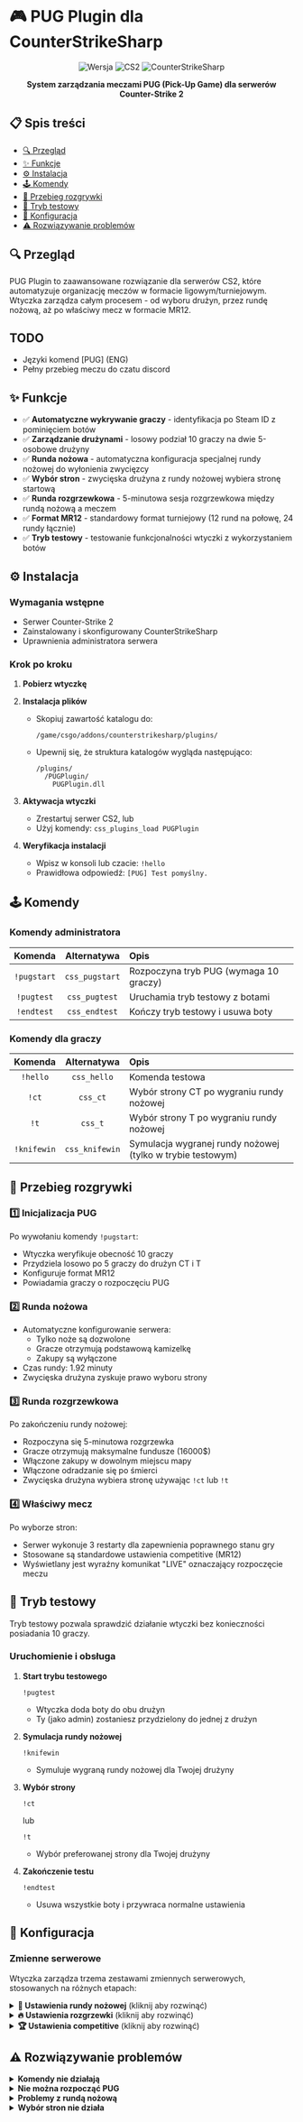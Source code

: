 # 🎮 PUG Plugin dla CounterStrikeSharp

<div align="center">
  
![Wersja](https://img.shields.io/badge/wersja-1.0.2-blue)
![CS2](https://img.shields.io/badge/gra-CS2-orange)
![CounterStrikeSharp](https://img.shields.io/badge/wymaga-CounterStrikeSharp-red)

**System zarządzania meczami PUG (Pick-Up Game) dla serwerów Counter-Strike 2**
</div>

## 📋 Spis treści

- [🔍 Przegląd](#-przegląd)
- [✨ Funkcje](#-funkcje)
- [⚙️ Instalacja](#️-instalacja)
- [🕹️ Komendy](#️-komendy)
- [🔄 Przebieg rozgrywki](#-przebieg-rozgrywki)
- [🧪 Tryb testowy](#-tryb-testowy)
- [📝 Konfiguracja](#-konfiguracja)
- [⚠️ Rozwiązywanie problemów](#️-rozwiązywanie-problemów)

## 🔍 Przegląd

PUG Plugin to zaawansowane rozwiązanie dla serwerów CS2, które automatyzuje organizację meczów w formacie ligowym/turniejowym. Wtyczka zarządza całym procesem - od wyboru drużyn, przez rundę nożową, aż po właściwy mecz w formacie MR12.

## TODO

 - Języki komend [PUG] (ENG)
 - Pełny przebieg meczu do czatu discord

## ✨ Funkcje

- ✅ **Automatyczne wykrywanie graczy** - identyfikacja po Steam ID z pominięciem botów
- ✅ **Zarządzanie drużynami** - losowy podział 10 graczy na dwie 5-osobowe drużyny
- ✅ **Runda nożowa** - automatyczna konfiguracja specjalnej rundy nożowej do wyłonienia zwycięzcy
- ✅ **Wybór stron** - zwycięska drużyna z rundy nożowej wybiera stronę startową
- ✅ **Runda rozgrzewkowa** - 5-minutowa sesja rozgrzewkowa między rundą nożową a meczem
- ✅ **Format MR12** - standardowy format turniejowy (12 rund na połowę, 24 rundy łącznie)
- ✅ **Tryb testowy** - testowanie funkcjonalności wtyczki z wykorzystaniem botów

## ⚙️ Instalacja

### Wymagania wstępne
- Serwer Counter-Strike 2
- Zainstalowany i skonfigurowany CounterStrikeSharp
- Uprawnienia administratora serwera

### Krok po kroku

1. **Pobierz wtyczkę**


2. **Instalacja plików**
   - Skopiuj zawartość katalogu do:
     ```
     /game/csgo/addons/counterstrikesharp/plugins/
     ```
   - Upewnij się, że struktura katalogów wygląda następująco:
     ```
     /plugins/
       /PUGPlugin/
         PUGPlugin.dll
     ```

3. **Aktywacja wtyczki**
   - Zrestartuj serwer CS2, lub
   - Użyj komendy: `css_plugins_load PUGPlugin`

4. **Weryfikacja instalacji**
   - Wpisz w konsoli lub czacie: `!hello`
   - Prawidłowa odpowiedź: `[PUG] Test pomyślny.`

## 🕹️ Komendy

### Komendy administratora

| Komenda | Alternatywa | Opis |
|:-------:|:------------:|:-----|
| `!pugstart` | `css_pugstart` | Rozpoczyna tryb PUG (wymaga 10 graczy) |
| `!pugtest` | `css_pugtest` | Uruchamia tryb testowy z botami |
| `!endtest` | `css_endtest` | Kończy tryb testowy i usuwa boty |

### Komendy dla graczy

| Komenda | Alternatywa | Opis |
|:-------:|:------------:|:-----|
| `!hello` | `css_hello` | Komenda testowa |
| `!ct` | `css_ct` | Wybór strony CT po wygraniu rundy nożowej |
| `!t` | `css_t` | Wybór strony T po wygraniu rundy nożowej |
| `!knifewin` | `css_knifewin` | Symulacja wygranej rundy nożowej (tylko w trybie testowym) |

## 🔄 Przebieg rozgrywki


### 1️⃣ Inicjalizacja PUG

Po wywołaniu komendy `!pugstart`:
- Wtyczka weryfikuje obecność 10 graczy
- Przydziela losowo po 5 graczy do drużyn CT i T
- Konfiguruje format MR12
- Powiadamia graczy o rozpoczęciu PUG

### 2️⃣ Runda nożowa

- Automatyczne konfigurowanie serwera:
  - Tylko noże są dozwolone
  - Gracze otrzymują podstawową kamizelkę
  - Zakupy są wyłączone
- Czas rundy: 1.92 minuty
- Zwycięska drużyna zyskuje prawo wyboru strony

### 3️⃣ Runda rozgrzewkowa

Po zakończeniu rundy nożowej:
- Rozpoczyna się 5-minutowa rozgrzewka
- Gracze otrzymują maksymalne fundusze (16000$)
- Włączone zakupy w dowolnym miejscu mapy
- Włączone odradzanie się po śmierci
- Zwycięska drużyna wybiera stronę używając `!ct` lub `!t`

### 4️⃣ Właściwy mecz

Po wyborze stron:
- Serwer wykonuje 3 restarty dla zapewnienia poprawnego stanu gry
- Stosowane są standardowe ustawienia competitive (MR12)
- Wyświetlany jest wyraźny komunikat "LIVE" oznaczający rozpoczęcie meczu

## 🧪 Tryb testowy

Tryb testowy pozwala sprawdzić działanie wtyczki bez konieczności posiadania 10 graczy.

### Uruchomienie i obsługa

1. **Start trybu testowego**
   ```
   !pugtest
   ```
   - Wtyczka doda boty do obu drużyn
   - Ty (jako admin) zostaniesz przydzielony do jednej z drużyn

2. **Symulacja rundy nożowej**
   ```
   !knifewin
   ```
   - Symuluje wygraną rundy nożowej dla Twojej drużyny

3. **Wybór strony**
   ```
   !ct
   ```
   lub
   ```
   !t
   ```
   - Wybór preferowanej strony dla Twojej drużyny

4. **Zakończenie testu**
   ```
   !endtest
   ```
   - Usuwa wszystkie boty i przywraca normalne ustawienia

## 📝 Konfiguracja

### Zmienne serwerowe

Wtyczka zarządza trzema zestawami zmiennych serwerowych, stosowanych na różnych etapach:

<details>
<summary><b>🔪 Ustawienia rundy nożowej</b> (kliknij aby rozwinąć)</summary>

```
mp_weapons_allow_map_placed 0
mp_give_player_c4 0
mp_free_armor 1
mp_ct_default_secondary ""
mp_ct_default_primary ""
mp_t_default_secondary ""
mp_t_default_primary ""
mp_buy_anywhere 0
mp_buytime 0
mp_startmoney 0
mp_weapons_glow_on_ground 0
mp_death_drop_gun 0
mp_solid_teammates 1
mp_weapons_allow_zeus 0
mp_drop_knife_enable 0
mp_roundtime 1.92
mp_roundtime_defuse 1.92
mp_freezetime 15
```
</details>

<details>
<summary><b>🔥 Ustawienia rozgrzewki</b> (kliknij aby rozwinąć)</summary>

```
mp_weapons_allow_map_placed 1
mp_give_player_c4 1
mp_free_armor 1
mp_ct_default_secondary "weapon_hkp2000"
mp_ct_default_primary ""
mp_t_default_secondary "weapon_glock"
mp_t_default_primary ""
mp_buy_anywhere 1
mp_buytime 999
mp_startmoney 16000
mp_weapons_glow_on_ground 1
mp_death_drop_gun 1
mp_solid_teammates 0
mp_weapons_allow_zeus 1
mp_drop_knife_enable 1
mp_roundtime 5
mp_roundtime_defuse 5
mp_death_drop_grenade 1
mp_respawn_on_death_t 1
mp_respawn_on_death_ct 1
mp_freezetime 5
```
</details>

<details>
<summary><b>🏆 Ustawienia competitive</b> (kliknij aby rozwinąć)</summary>

```
mp_weapons_allow_map_placed 1
mp_give_player_c4 1
mp_free_armor 0
mp_ct_default_secondary "weapon_hkp2000"
mp_ct_default_primary ""
mp_t_default_secondary "weapon_glock"
mp_t_default_primary ""
mp_buy_anywhere 0
mp_buytime 20
mp_startmoney 800
mp_weapons_glow_on_ground 1
mp_death_drop_gun 1
mp_solid_teammates 0
mp_weapons_allow_zeus 1
mp_drop_knife_enable 1
mp_roundtime 1.92
mp_roundtime_defuse 1.92
mp_death_drop_grenade 1
mp_respawn_on_death_t 0
mp_respawn_on_death_ct 0
mp_freezetime 15
```
</details>


## ⚠️ Rozwiązywanie problemów

<details>
<summary><b>Komendy nie działają</b></summary>

- Sprawdź czy wtyczka jest załadowana (`css_plugins_list`)
- Upewnij się, że ścieżki instalacji są poprawne
- Przeładuj wtyczkę (`css_plugins_reload PUGPlugin`)
- Sprawdź logi serwera pod kątem błędów
</details>

<details>
<summary><b>Nie można rozpocząć PUG</b></summary>

- Upewnij się, że na serwerze jest dokładnie 10 graczy
- Sprawdź, czy żaden z graczy nie jest botem
- Spróbuj trybu testowego (`!pugtest`)
</details>

<details>
<summary><b>Problemy z rundą nożową</b></summary>

- Upewnij się, że wszystkie zmienne serwerowe są poprawnie ustawione
- Sprawdź, czy gracze mają tylko noże
- W trybie testowym użyj `!knifewin` aby przejść do następnego etapu
</details>

<details>
<summary><b>Wybór stron nie działa</b></summary>

- Upewnij się, że komendę `!ct` lub `!t` używa gracz ze zwycięskiej drużyny
- Sprawdź, czy runda nożowa została zakończona i aktywna jest rozgrzewka
- W trybie testowym najpierw użyj `!knifewin` przed wyborem strony
</details>


